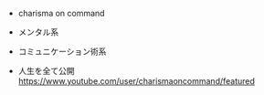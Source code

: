 - charisma on command
- メンタル系
- コミュニケーション術系

- 人生を全て公開
https://www.youtube.com/user/charismaoncommand/featured
